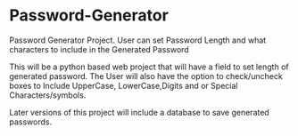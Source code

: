 # Password-Generator
Password Generator Project. User can set Password Length and what characters to include in the Generated Password

This will be a python based web project that will have a field to set length of generated password. The User will also have the option to check/uncheck boxes to Include UpperCase, LowerCase,Digits and or Special Characters/symbols.

Later versions of this project will include a database to save generated passwords.

